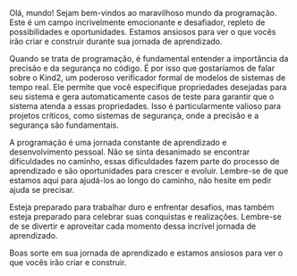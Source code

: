 <!-- @@@@@@@@@@@@@@@@@@@@@@@@@@@@@@@@@@@@@@@@@@@@@@@@@@@@@@@@@@ -->
<!-- @@@@@@@@@@@@@@@@@@@@@@@@@@@@@@@@@@@@@@@@@@@@@@@@@@@@@@@@@@ -->
<!-- @@@@@@@@%+**+@@@@@@@@@@@@@@@@#+===============#@@@@@@@@@@@ -->
<!-- @@@@@@@@++@@-%@@@@@@@@@@@@@@+.#%%%%%%%%%%%%%%#.+@@@@@@@@@@ -->
<!-- @@@@@@@@@#.=%@@@@@@@@@@@@@@@.-@@@@@@@@@@@@@@@@=:@@@@@@@@@@ -->
<!-- @@@@@@@@@@ *@@@@@@@@@@@@@@@@:-@@@@@@@@@@@@@@@@=:@@@@@@@@@@ -->
<!-- @@@@@@@@@@.*@@@@@%@@@@@@@@@@:-@@@@@@@@@@%@@@@@=:@@@@@@@@@@ -->
<!-- @@@@@@@@@@.=@@@@= :+%@@@@@@@:-@@@@@@%*++:*@@@@=:@@@@@@@@@@ -->
<!-- @@@@@@@@@@%-=+++:    .=#@@@@:-@@@%*++#%@*-***=:#@@@@@@@@@@ -->
<!-- @@@@@@@@@@@@*+++:        -== .==--#@@@@@+-+++#@@@@@@@@@@@@ -->
<!-- @@@@@@@@@@*:+***:    .-*%@@@:-@@@%#**#@@*-+++==@@@@@@@@@@@ -->
<!-- @@@@@@@@@@.+@@@@= :=#@@@@@@@:-@@@@@@%#+*-*@@@@:-@@@@@@@@@@ -->
<!-- @@@@@@@@@@.*@@@@%%@@@@@@@@@@:-@@@@@@@@@@%@@@@@=:@@@@@@@@@@ -->
<!-- @@@@@@@@@@.*@@@@@@@@@@@@@@@@:-@@@@@@@@@@@@@@@@=:@@@@@@@@@@ -->
<!-- @@@@@@@@@@ #@@@@@@@@@@@@@@@@:-@@@@@@@@@@@@@@@%-.%@@@@@@@@@ -->
<!-- @@@@@@@@@@--%@@@@@@@@@@@@@@# *@@@@@@@@@@@@@@#    #@@@@@@@@ -->
<!-- @@@@@@@@@@@*================%@@@@@@@@@@@@@@@%-..-%@@@@@@@@ -->
<!-- @@@@@@@@@@@@@@@@@@@@@@@@@@@@@@@@@@@@@@@@@@@@@@@@@@@@@@@@@@ -->
<!-- @@@@@@@@@@@@@@@@@@@@@@@@@@@@@@@@@@@@@@@@@@@@@@@@@@@@@@@@@@ -->

Olá, mundo! Sejam bem-vindos ao maravilhoso mundo da programação. Este é um campo incrivelmente emocionante e desafiador, repleto de possibilidades e oportunidades. Estamos ansiosos para ver o que vocês irão criar e construir durante sua jornada de aprendizado.

Quando se trata de programação, é fundamental entender a importância da precisão e da segurança no código. É por isso que gostaríamos de falar sobre o Kind2, um poderoso verificador formal de modelos de sistemas de tempo real. Ele permite que você especifique propriedades desejadas para seu sistema e gera automaticamente casos de teste para garantir que o sistema atenda a essas propriedades. Isso é particularmente valioso para projetos críticos, como sistemas de segurança, onde a precisão e a segurança são fundamentais.

A programação é uma jornada constante de aprendizado e desenvolvimento pessoal. Não se sinta desanimado se encontrar dificuldades no caminho, essas dificuldades fazem parte do processo de aprendizado e são oportunidades para crescer e evoluir. Lembre-se de que estamos aqui para ajudá-los ao longo do caminho, não hesite em pedir ajuda se precisar.

Esteja preparado para trabalhar duro e enfrentar desafios, mas também esteja preparado para celebrar suas conquistas e realizações. Lembre-se de se divertir e aproveitar cada momento dessa incrível jornada de aprendizado.

Boas sorte em sua jornada de aprendizado e estamos ansiosos para ver o que vocês irão criar e construir.
